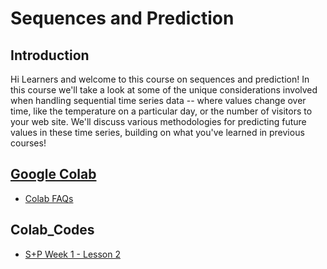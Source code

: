 # Sequences and Prediction
## Introduction
Hi Learners and welcome to this course on sequences and prediction! In this course we'll take a look at some of the unique considerations involved when handling sequential time series data -- where values change over time, like the temperature on a particular day, or the number of visitors to your web site. We'll discuss various methodologies for predicting future values in these time series, building on what you've learned in previous courses!

## [Google Colab](https://colab.research.google.com)
* [Colab FAQs](https://research.google.com/colaboratory/faq.html)

## Colab_Codes
* [S+P Week 1 - Lesson 2](./TensorFlowInPractice/Course4-S+P/S+P_Week_1_Lesson_2.ipynb)
